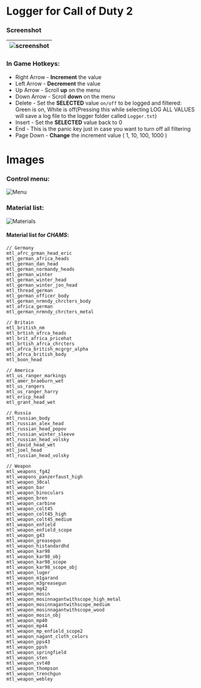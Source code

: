 # Logger for Call of Duty 2
### Screenshot
| ![screenshot](https://cloud.githubusercontent.com/assets/14237838/19821257/12b4f2dc-9d66-11e6-819f-dc96c08f82fe.jpg) |
| :--- |
### In Game Hotkeys:
- Right Arrow - **Increment** the value
- Left Arrow - **Decrement** the value
- Up Arrow - Scroll **up** on the menu
- Down Arrow - Scroll **down** on the menu
- Delete - Set the **SELECTED** value `on/off` to be logged and filtered: Green is on, White is off(Pressing this while selecting LOG ALL VALUES will save a log file to the logger folder called `Logger.txt`) 
- Insert - Set the **SELECTED** value back to 0
- End - This is the panic key just in case you want to turn off all filtering
- Page Down - **Change** the increment value ( 1, 10, 100, 1000 )

# Images
### Control menu:
![Menu](https://cloud.githubusercontent.com/assets/14237838/19823754/1746dc5e-9d73-11e6-9ad8-4d037315f584.png)
### Material list:
![Materials](https://cloud.githubusercontent.com/assets/14237838/19823755/195b3b8e-9d73-11e6-8570-e0300564711e.png)
#### Material list for *CHAMS*:
```
// Germany
mtl_afrc_grman_head_eric
mtl_german_africa_heads
mtl_german_dan_head
mtl_german_normandy_heads
mtl_german_winter
mtl_german_winter_head
mtl_german_winter_jon_head
mtl_thread_german
mtl_german_officer_body
mtl_german_nrmndy_chrcters_body
mtl_africa_german
mtl_german_nrmndy_chrcters_metal

// Britain
mtl_british_nm
mtl_brtish_afrca_heads
mtl_brit_africa_pricehat
mtl_brtish_afrca_chrcters
mtl_afrca_british_mcgrgr_alpha
mtl_afrca_british_body
mtl_boon_head

// America
mtl_us_ranger_markings
mtl_amer_braeburn_wet
mtl_us_rangers
mtl_us_ranger_harry
mtl_ericp_head
mtl_grant_head_wet

// Russia
mtl_russian_body
mtl_russian_alex_head
mtl_russian_head_popov
mtl_russian_winter_sleeve
mtl_russian_head_volsky
mtl_david_head_wet
mtl_joel_head
mtl_russian_head_volsky

// Weapon
mtl_weapons_fg42
mtl_weapons_panzerfaust_high
mtl_weapon_30cal
mtl_weapon_bar
mtl_weapon_binoculars
mtl_weapon_bren
mtl_weapon_carbine
mtl_weapon_colt45
mtl_weapon_colt45_high
mtl_weapon_colt45_medium
mtl_weapon_enfield
mtl_weapon_enfield_scope
mtl_weapon_g43
mtl_weapon_greasegun
mtl_weapon_histandardhd
mtl_weapon_kar98
mtl_weapon_kar98_obj
mtl_weapon_kar98_scope
mtl_weapon_kar98_scope_obj
mtl_weapon_luger
mtl_weapon_m1garand
mtl_weapon_m3greasegun
mtl_weapon_mg42
mtl_weapon_mosin
mtl_weapon_mosinnagantwithscope_high_metal
mtl_weapon_mosinnagantwithscope_medium
mtl_weapon_mosinnagantwithscope_wood
mtl_weapon_mosin_obj
mtl_weapon_mp40
mtl_weapon_mp44
mtl_weapon_mp_enfield_scope2
mtl_weapon_nagant_cloth_colors
mtl_weapon_pps43
mtl_weapon_ppsh
mtl_weapon_springfield
mtl_weapon_sten
mtl_weapon_svt40
mtl_weapon_thompson
mtl_weapon_trenchgun
mtl_weapon_webley
```
